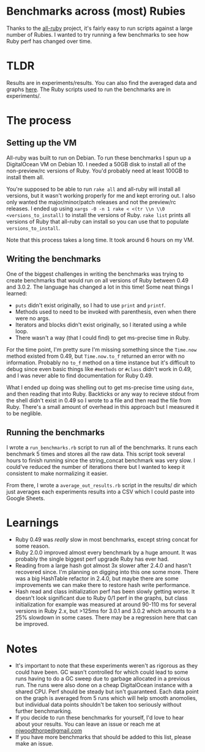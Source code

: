 # Benchmarks across (most) Rubies

Thanks to the [all-ruby](https://github.com/akr/all-ruby) project, it's fairly easy to run scripts against a large number of Rubies. I wanted to try running a few benchmarks to see how Ruby perf has changed over time.

# TLDR

Results are in experiments/results. You can also find the averaged data and graphs [here](https://docs.google.com/spreadsheets/d/1FdtU7Dt2-WbWBbc3TM5_txBk4SJb2tC0HTzKxYtOiEw/edit?usp=sharing). The Ruby scripts used to run the benchmarks are in experiments/.

# The process

## Setting up the VM

All-ruby was built to run on Debian. To run these benchmarks I spun up a DigitalOcean VM on Debian 10. I needed a 50GB disk to install all of the non-preview/rc versions of Ruby. You'd probably need at least 100GB to install them all.

You're supposed to be able to run `rake all` and all-ruby will install all versions, but it wasn't working properly for me and kept erroring out. I also only wanted the major/minor/patch releases and not the preview/rc releases. I ended up using `xargs -0 -n 1 rake < <(tr \\n \\0 <versions_to_install)` to install the versions of Ruby. `rake list` prints all versions of Ruby that all-ruby can install so you can use that to populate `versions_to_install`.

Note that this process takes a long time. It took around 6 hours on my VM.

## Writing the benchmarks

One of the biggest challenges in writing the benchmarks was trying to create benchmarks that would run on all versions of Ruby between 0.49 and 3.0.2. The language has changed a lot in this time! Some neat things I learned:

- `puts` didn't exist originally, so I had to use `print` and `printf`.
- Methods used to need to be invoked with parenthesis, even when there were no args.
- Iterators and blocks didn't exist originally, so I iterated using a while loop.
- There wasn't a way (that I could find) to get ms-precise time in Ruby.

For the time point, I'm pretty sure I'm missing something since the `Time.now` method existed from 0.49, but `Time.now.to_f` returned an error with no information. Probably no `to_f` method on a time instance but it's difficult to debug since even basic things like `#methods` or `#class` didn't work in 0.49, and I was never able to find documentation for Ruby 0.49.

What I ended up doing was shelling out to get ms-precise time using `date`, and then reading that into Ruby. Backticks or any way to recieve stdout from the shell didn't exist in 0.49 so I wrote to a file and then read the file from Ruby. There's a small amount of overhead in this approach but I measured it to be neglible.

## Running the benchmarks

I wrote a `run_benchmarks.rb` script to run all of the benchmarks. It runs each benchmark 5 times and stores all the raw data. This script took several hours to finish running since the string_concat benchmark was very slow. I could've reduced the number of iterations there but I wanted to keep it consistent to make normalizing it easier.

From there, I wrote a `average_out_results.rb` script in the results/ dir which just averages each experiments results into a CSV which I could paste into Google Sheets.

# Learnings

- Ruby 0.49 was _really_ slow in most benchmarks, except string concat for some reason.
- Ruby 2.0.0 improved almost every benchmark by a huge amount. It was probably the single biggest perf upgrade Ruby has ever had.
- Reading from a large hash got almost 3x slower after 2.4.0 and hasn't recovered since. I'm planning on digging into this one some more. There was a big HashTable refactor in 2.4.0, but maybe there are some improvements we can make there to restore hash write performance.
- Hash read and class initialization perf has been slowly getting worse. It doesn't look significant due to Ruby 0/1 perf in the graphs, but class initialization for example was measured at around 90-110 ms for several versions in Ruby 2.x, but >125ms for 3.0.1 and 3.0.2 which amounts to a 25% slowdown in some cases. There may be a regression here that can be improved.

# Notes

- It's important to note that these experiments weren't as rigorous as they could have been. GC wasn't controlled for which could lead to some runs having to do a GC sweep due to garbage allocated in a previous run. The runs were also done on a cheap DigitalOcean instance with a shared CPU. Perf should be steady but isn't guaranteed. Each data point on the graph is averaged from 5 runs which will help smooth anomolies, but individual data points shouldn't be taken too seriously without further benchmarking.
- If you decide to run these benchmarks for yourself, I'd love to hear about your results. You can leave an issue or reach me at njwoodthorpe@gmail.com
- If you have more benchmarks that should be added to this list, please make an issue.
